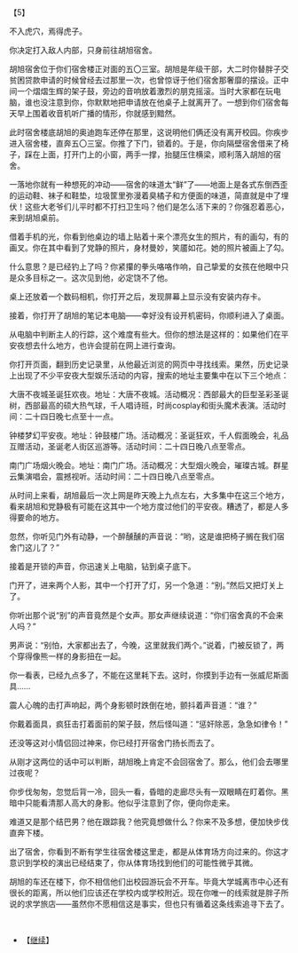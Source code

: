 <div id="navifation" class='headbar'>
    <iframe id='head' align="center" width="100%" height="160" src=""  frameborder="no" border="0" marginwidth="0" marginheight="px" scrolling="no"></iframe>
</div>
<style>
    .headbar{text-align:center;}
    .iframe{margin:0 auto;}
</style>
<script>
    var oDiv = document.getElementById('head');
    oDiv.style.position = 'fixed'; oDiv.style.top = '0px'; oDiv.style.left = '0px';
    document.title="众里寻她千百度";
    document.querySelector("body > div > h1 > a").innerHTML=''
</script>
<br><br>

【5】

不入虎穴，焉得虎子。

你决定打入敌人内部，只身前往胡旭宿舍。

胡旭宿舍位于你们宿舍楼正对面的五〇三室。胡旭是年级干部，大二时你替胖子交贫困贷款申请的时候曾经去过那里一次，也曾惊讶于他们宿舍那奢靡的摆设。正中间一个熠熠生辉的架子鼓，旁边的音响放着激烈的朋克摇滚。当时大家都在玩电脑，谁也没注意到你，你默默地把申请放在他桌子上就离开了。一想到你们宿舍每天早上围着收音机听广播的情形，你就感到黯然。

此时宿舍楼底胡旭的奥迪跑车还停在那里，这说明他们俩还没有离开校园。你疾步进入宿舍楼，直奔五〇三室。你推了下门，锁着的。于是，你向隔壁宿舍借来了椅子，踩在上面，打开门上的小窗，两手一撑，抬腿压住横梁，顺利落入胡旭的宿舍。

一落地你就有一种想死的冲动——宿舍的味道太“鲜”了——地面上是各式东倒西歪的运动鞋、袜子和鞋垫，垃圾筐里弥漫着臭橘子和方便面的味道，简直就是中了埋伏！这些大老爷们儿平时都不打扫卫生吗？他们是怎么活下来的？你强忍着恶心，来到胡旭桌前。

借着手机的光，你看到他桌边的墙上贴着十来个漂亮女生的照片，有的画勾，有的画叉。你在其中看到了党静的照片，身材曼妙，笑靥如花。她的照片被画上了勾。

什么意思？是已经钓上了吗？你紧攥的拳头咯咯作响，自己挚爱的女孩在他眼中只是众多目标之一。这次见到他，必定饶不了他。

桌上还放着一个数码相机，你打开之后，发现屏幕上显示没有安装内存卡。

接着，你打开了胡旭的笔记本电脑——幸好没有设开机密码，你顺利进入了桌面。

从电脑中判断主人的行踪，这个难度有些大。但你的想法是这样的：如果他们在平安夜想去什么地方，也许会提前在网上进行查询。

你打开页面，翻到历史记录里，从他最近浏览的网页中寻找线索。果然，历史记录上出现了不少平安夜大型娱乐活动的内容，搜索的地址主要集中在以下三个地点：

 

大唐不夜城圣诞狂欢夜。地址：大唐不夜城。活动概况：西部最大的巨型圣彩圣诞树，西部最高的硕大热气球，千人唱诗班，时尚cosplay和街头魔术表演。活动时间：二十四日晚七点至十一点。

钟楼梦幻平安夜。地址：钟鼓楼广场。活动概况：圣诞狂欢，千人假面晚会，礼品互赠活动，圣诞老人街区巡游等。活动时间：二十四日晚八点至零点。

南门广场烟火晚会。地址：南门广场。活动概况：大型烟火晚会，璀璨古城。群星云集演唱会，震撼视听。活动时间：二十四日晚八点至零点。

 

从时间上来看，胡旭最后一次上网是昨天晚上九点左右，大多集中在这三个地方，看来胡旭和党静极有可能在这其中一个地方度过他们的平安夜。糟透了，都是人多得要命的地方。

忽然，你听见门外有动静，一个醉醺醺的声音说：“哟，这是谁把椅子搁在我们宿舍门这儿了？”

接着是开锁的声音，你迅速关上电脑，钻到桌子底下。

门开了，进来两个人影，其中一个打开了灯，另一个急道：“别。”然后又把灯关上了。

你听出那个说“别”的声音竟然是个女声。那女声继续说道：“你们宿舍真的不会来人吗？”

男声说：“别怕，大家都出去了，今晚，这里就我们两个。”说着，门被反锁了，两个穿得像熊一样的身影扭在一起。

你一看表，已经九点多了，不能在这里耗下去。这时，你摸到手边有一张威尼斯面具……

震人心魄的击打声响起，两个身影顿时跌倒在地，颤抖着声音道：“谁？”

你戴着面具，疯狂击打着面前的架子鼓，然后怪叫道：“惩奸除恶，急急如律令！”

还没等这对小情侣回过神来，你已经打开宿舍门扬长而去了。

从刚才这两位的话中可以判断，胡旭晚上肯定不会回宿舍了。那么，他们会去哪里过夜呢？

你步伐匆匆，忽觉后背一冷，回头一看，昏暗的走廊尽头有一双眼睛在盯着你。黑暗中只能看清那人高大的身影。他似乎注意到了你，便向你走来。

难道又是那个结巴男？他在跟踪我？他究竟想做什么？你来不及多想，便加快步伐直奔下楼。

出了宿舍，你看到不断有学生往宿舍楼这里走，都是从体育场方向过来的。你这才意识到学校的演出已经结束了，你从体育场找到他们的可能性微乎其微。

胡旭的车还在楼下，你不相信他们出校园游玩会不开车。毕竟大学城离市中心还有很长的距离，所以他们应该还在学校内或学校附近。现在你唯一的线索就是胖子所说的求学旅店——虽然你不愿相信这是事实，但也只有循着这条线索追寻下去了。

<br/>

* 【[继续](3)】
